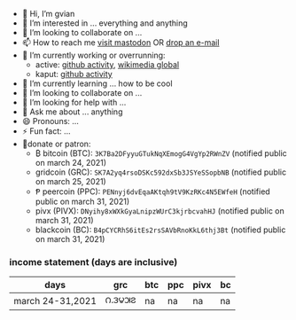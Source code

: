 - 🙏 Hi, I’m gvian
- 👀 I’m interested in ... everything and anything
- 💞️ I’m looking to collaborate on ...
- 📫 How to reach me <a rel="me" href="https://mstdn.social/@gvian">visit mastodon</a> OR <a href="mailto:givian@cock.li">drop an e-mail</a>
- 🔭 I’m currently working or overrunning:
  - active: [github activity](https://github.com/gvian), [wikimedia global](https://en.wikipedia.org/wiki/Special:CentralAuth?target=Givian)
  - kaput: [github activity](https://github.com/givianw)
- 🌱 I’m currently learning ... how to be cool
- 👯 I’m looking to collaborate on ...
- 🤔 I’m looking for help with ...
- 💬 Ask me about ... anything
- 😄 Pronouns: ...
- ⚡ Fun fact: ...
- 🧾donate or patron: 
  - ₿ bitcoin (BTC): `3K7Ba2DFyyuGTukNqXEmogG4VgYp2RWnZV` (notified public on march 24, 2021)
  - gridcoin (GRC): `SK7A2yq4rsoDSKc592dxSb3JSYeSSopbNB` (notified public on march 25, 2021)
  - Ᵽ peercoin (PPC): `PENnyj6dvEqaAKtqh9tV9KzRKc4N5EWfeH` (notified public on march 31, 2021)
  - pivx (PIVX): `DNyihy8xWXkGyaLnipzWUrC3kjrbcvahHJ` (notified public on march 31, 2021)
  - blackcoin (BC): `B4pCYCRhS6itEs2rsSAVbRnoKkL6thj3Bt` (notified public on march 31, 2021)

### income statement (days are inclusive)
| days | grc | btc | ppc | pivx | bc |
|---|---|---|---|---|---|
|march 24-31,2021|౧.౩౪౫౭|na|na|na|na|

